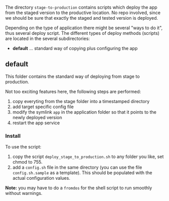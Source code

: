 The directory `stage-to-production` contains scripts which deploy the app from the staged version to the productive location. No repo involved, since we should be sure that exactly the staged and tested version is deployed.

Depending on the type of application there might be several "ways to do it", thus several deploy script. The different types of deploy methods (scripts) are located in the several subdirectories:

* **default** ... standard way of copying plus configuring the app 

## default

This folder contains the standard way of deploying from stage to production.

Not too exciting features here, the following steps are performed:

1. copy everyting from the stage folder into a timestamped directory
2. add target specific config file
3. modify the symlink `app` in the application folder so that it points to the newly deployed version
4. restart the app service

### Install

To use the script:

1. copy the script `deploy_stage_to_production.sh` to any folder you like, set chmod to 755.
2. add a `config.sh` file in the same directory (you can use the file `config.sh.sample` as a template). This should be populated with the actual configuration values.

**Note:** you may have to do a `fromdos` for the shell script to run smoothly without warnings.
